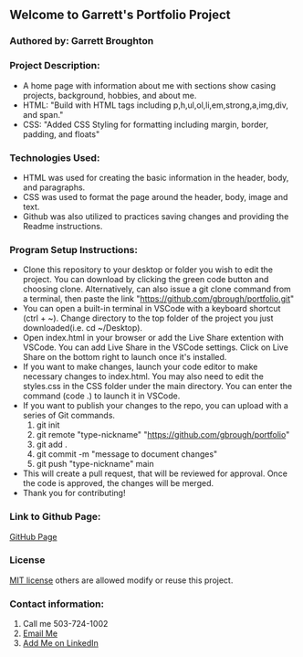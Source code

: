 ## Welcome to Garrett's Portfolio Project

### Authored by:  Garrett Broughton

### Project Description: 
  -   A home page with information about me with sections show casing projects, background, hobbies, and about me.
  -   HTML: "Build with HTML tags including p,h,ul,ol,li,em,strong,a,img,div, and span."
  -   CSS: "Added CSS Styling for formatting including margin, border, padding, and floats"

### Technologies Used:
  -   HTML was used for creating the basic information in the header, body, and paragraphs.
  -   CSS was used to format the page around the header, body, image and text.
  -   Github was also utilized to practices saving changes and providing the Readme instructions.

### Program Setup Instructions: 
  -  Clone this repository to your desktop or folder you wish to edit the project. You can download by clicking the green code button and choosing clone. Alternatively,  can also issue a git clone command from a terminal, then paste the link "https://github.com/gbrough/portfolio.git"
  -  You can open a built-in terminal in VSCode with a keyboard shortcut (ctrl + ~). Change directory to the top folder of the project you just downloaded(i.e. cd ~/Desktop).
  -  Open index.html in your browser or add the Live Share extention with VSCode. You can add Live Share in the VSCode settings. Click on Live Share on the bottom right to launch once it's installed.
  -  If you want to make changes, launch your code editor to make necessary changes to index.html. You may also need to edit the styles.css in the CSS folder under the main directory. You can enter the command (code .) to launch it in VSCode.
  - If you want to publish your changes to the repo, you can upload with a series of Git commands.
    1. git init
    2. git remote "type-nickname" "https://github.com/gbrough/portfolio"
    2. git add .
    3. git commit -m "message to document changes"
    4. git push "type-nickname" main
  - This will create a pull request, that will be reviewed for approval. Once the code is approved, the changes will be merged.
  - Thank you for contributing!
  
### Link to Github Page: 
<a href="https://gbrough.github.io/portfolio/">GitHub Page</a>
    
### License 
[MIT license](https://opensource.org/licenses/MIT) others are allowed modify or reuse this project.

### Contact information: 
  <ol>
    <li>Call me 503-724-1002</li>
    <li><a href="mailto:gbrough@gmail.com">Email Me</a></li>
    <li><a href="https://www.linkedin.com/in/gbroughton/">Add Me on LinkedIn</a></li>
  </ol>
